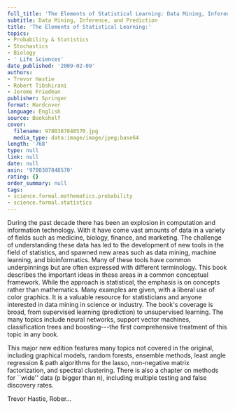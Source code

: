 ```yaml
---
full_title: 'The Elements of Statistical Learning: Data Mining, Inference, and Prediction'
subtitle: Data Mining, Inference, and Prediction
title: 'The Elements of Statistical Learning:'
topics:
- Probability & Statistics
- Stochastics
- Biology
- ' Life Sciences'
date_published: '2009-02-09'
authors:
- Trevor Hastie
- Robert Tibshirani
- Jerome Friedman
publisher: Springer
format: Hardcover
language: English
source: Bookshelf
cover:
  filename: 9780387848570.jpg
  media_type: data:image/image/jpeg;base64
length: '768'
type: null
link: null
date: null
asin: '9780387848570'
rating: {}
order_summary: null
tags:
- science.formal.mathematics.probability
- science.formal.statistics
---
```

During the past decade there has been an explosion in computation and information technology. With it have come vast amounts of data in a variety of fields such as medicine, biology, finance, and marketing. The challenge of understanding these data has led to the development of new tools in the field of statistics, and spawned new areas such as data mining, machine learning, and bioinformatics. Many of these tools have common underpinnings but are often expressed with different terminology. This book describes the important ideas in these areas in a common conceptual framework. While the approach is statistical, the emphasis is on concepts rather than mathematics. Many examples are given, with a liberal use of color graphics. It is a valuable resource for statisticians and anyone interested in data mining in science or industry. The book's coverage is broad, from supervised learning (prediction) to unsupervised learning. The many topics include neural networks, support vector machines, classification trees and boosting---the first comprehensive treatment of this topic in any book.

This major new edition features many topics not covered in the original, including graphical models, random forests, ensemble methods, least angle regression & path algorithms for the lasso, non-negative matrix factorization, and spectral clustering. There is also a chapter on methods for ``wide'' data (p bigger than n), including multiple testing and false discovery rates.

Trevor Hastie, Rober...
